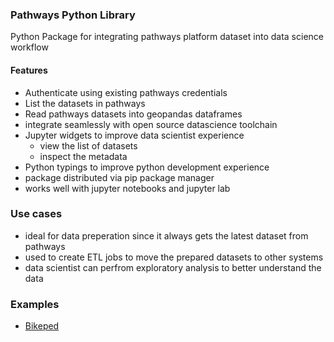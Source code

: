 ### Pathways Python Library

Python Package for integrating pathways platform dataset into data science workflow

#### Features
- Authenticate using existing pathways credentials
- List the datasets in pathways
- Read pathways datasets into geopandas dataframes
- integrate seamlessly with open source datascience toolchain
- Jupyter widgets to improve data scientist experience 
    - view the list of datasets
    - inspect the metadata
- Python typings to improve python development experience
- package distributed via pip package manager
- works well with jupyter notebooks and jupyter lab


### Use cases
- ideal for data preperation since it always gets the latest dataset from pathways
- used to create ETL jobs to move the prepared datasets to other systems
- data scientist can perfrom exploratory analysis to better understand the data


### Examples
- [Bikeped](/blob/main/samples/gis_analysts_data_scientists/use_cases/01_bike_ped/bike_ped.ipynb)
